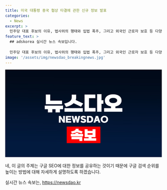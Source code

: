 ```yaml
---
title: 미국 대통령 중국 협상 타결에 관한 신규 정보 발표
categories:
  - News
excerpt: >
  민주당 대표 후보의 이유, 법사위의 행태와 입법 폭주, 그리고 외국인 근로자 보호 등 다양한 이슈가 논의되고 있는 가운데, 사회적 관심을 끄는 주요 뉴스들입니다. 여당 대표 후보의 동기, 교총 회장의 사퇴, 그리고 여야의 협치 등 다양한 주제가 다뤄지고 있으며, 사회적 이슈에 대한 다양한 시각을 엿볼 수 있는 반면에 이들 주제들이 사람들의 이목을 사로잡고 있습니다.
feature_text: >
  ## adskorea 실시간 뉴스 속보입니다.

  민주당 대표 후보의 이유, 법사위의 행태와 입법 폭주, 그리고 외국인 근로자 보호 등 다양한 이슈가 논의되고 있는 가운데, 사회적 관심을 끄는 주요 뉴스들입니다. 여당 대표 후보의 동기, 교총 회장의 사퇴, 그리고 여야의 협치 등 다양한 주제가 다뤄지고 있으며, 사회적 이슈에 대한 다양한 시각을 엿볼 수 있는 반면에 이들 주제들이 사람들의 이목을 사로잡고 있습니다.
image: '/assets/img/newsdao_breakingnews.jpg'
---
```


<p><img src="/assets/img/newsdao_breakingnews.jpg" alt="adskorea 속보" /></p>

<p>네, 이 글의 주제는 구글 SEO에 대한 정보를 공유하는 것이기 때문에 구글 검색 순위를 높이는 방법에 대해 자세하게 설명하도록 하겠습니다.</p>
실시간 뉴스 속보는, <a href="https://newsdao.kr" rel="dofollow">https://newsdao.kr</a>


